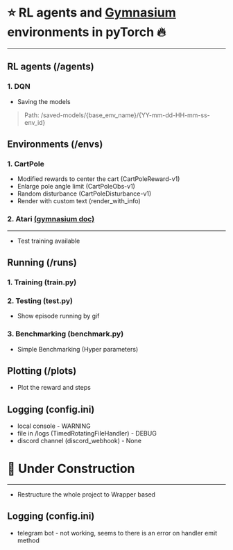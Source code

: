 :star: RL agents and [Gymnasium](https://gymnasium.farama.org/) </br> environments in pyTorch :fire:
==============================
******************

RL agents (/agents)
--------------------
### 1. DQN 
* Saving the models 
> Path: /saved-models/{base_env_name}/{YY-mm-dd-HH-mm-ss-env_id}

Environments (/envs)
--------------------
### 1. CartPole
* Modified rewards to center the cart (CartPoleReward-v1)
* Enlarge pole angle limit (CartPoleObs-v1)
* Random disturbance (CartPoleDisturbance-v1)
* Render with custom text (render_with_info)

### 2. Atari [(gymnasium doc)](https://gymnasium.farama.org/environments/atari/)
--------------------
* Test training available

Running (/runs)
--------------------
### 1. Training (train.py)
### 2. Testing (test.py)
* Show episode running by gif 
### 3. Benchmarking (benchmark.py)
* Simple Benchmarking (Hyper parameters)

Plotting (/plots)
--------------------
* Plot the reward and steps

Logging (config.ini)
--------------------
* local console - WARNING
* file in /logs (TimedRotatingFileHandler) - DEBUG
* discord channel (discord_webhook) - None



:construction: Under Construction
==============================
******************
* Restructure the whole project to Wrapper based

Logging (config.ini)
--------------------
* telegram bot - not working, seems to there is an error on handler emit method
